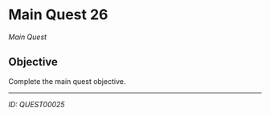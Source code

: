 # Main Quest 26

*Main Quest*

## Objective
Complete the main quest objective.

---
*ID: QUEST00025*